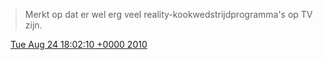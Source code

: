 > Merkt op dat er wel erg veel reality\-kookwedstrijdprogramma's op TV zijn\.

<img src="../../media/tweet.ico" width="12" /> [Tue Aug 24 18:02:10 +0000 2010](https://twitter.com/DromerDenker/status/22019893683)